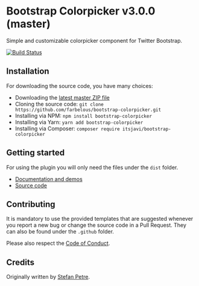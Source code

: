 # Bootstrap Colorpicker v3.0.0 (master)

Simple and customizable colorpicker component for Twitter Bootstrap.

[![Build Status](https://api.travis-ci.org/farbelous/bootstrap-colorpicker.svg?branch=master)](https://travis-ci.org/farbelous/bootstrap-colorpicker)

## Installation
For downloading the source code, you have many choices:

- Downloading the [latest master ZIP file](https://github.com/farbelous/bootstrap-colorpicker/archive/master.zip)
- Cloning the source code: `git clone https://github.com/farbelous/bootstrap-colorpicker.git`
- Installing via NPM: `npm install bootstrap-colorpicker`
- Installing via Yarn: `yarn add bootstrap-colorpicker`
- Installing via Composer: `composer require itsjavi/bootstrap-colorpicker`

## Getting started
For using the plugin you will only need the files under the `dist` folder.
* [Documentation and demos](https://farbelous.github.io/bootstrap-colorpicker/)
* [Source code](https://github.com/farbelous/bootstrap-colorpicker/)

## Contributing
It is mandatory to use the provided templates that are suggested whenever you report a new bug or change the source
code in a Pull Request. They can also be found under the `.github` folder.

Please also respect the [Code of Conduct](./.github/CODE_OF_CONDUCT.md).

## Credits
Originally written by [Stefan Petre](http://www.eyecon.ro/).
